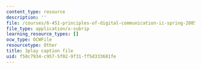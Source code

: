 ```yaml
---
content_type: resource
description: ''
file: /courses/6-451-principles-of-digital-communication-ii-spring-2005/f50c7934c9575f029f31ff5d333681fe_Nnj9lHePqKM.vtt
file_type: application/x-subrip
learning_resource_types: []
ocw_type: OCWFile
resourcetype: Other
title: 3play caption file
uid: f50c7934-c957-5f02-9f31-ff5d333681fe
---
```

